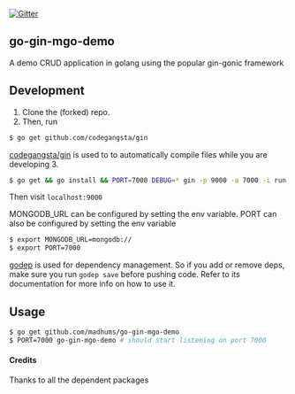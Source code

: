 [![Gitter](https://badges.gitter.im/Join%20Chat.svg)](https://gitter.im/madhums/go-gin-mgo-demo?utm_source=badge&utm_medium=badge&utm_campaign=pr-badge)

## go-gin-mgo-demo

A demo CRUD application in golang using the popular gin-gonic framework

## Development

1. Clone the (forked) repo.
2. Then, run

  ```sh
  $ go get github.com/codegangsta/gin
  ```

  [codegangsta/gin](http://github.com/codegangsta/gin) is used to to automatically compile files while you are developing
3.
  ```sh
  $ go get && go install && PORT=7000 DEBUG=* gin -p 9000 -a 7000 -i run # or make dev
  ```

  Then visit `localhost:9000`

MONGODB_URL can be configured by setting the env variable.
PORT can also be configured by setting the env variable

```sh
$ export MONGODB_URL=mongodb://
$ export PORT=7000
```

[godep](https://github.com/tools/godep) is used for dependency management. So if you add or remove deps, make sure you run `godep save` before pushing code. Refer to its documentation for more info on how to use it.

## Usage

```sh
$ go get github.com/madhums/go-gin-mgo-demo
$ PORT=7000 go-gin-mgo-demo # should start listening on port 7000
```

#### Credits

Thanks to all the dependent packages
